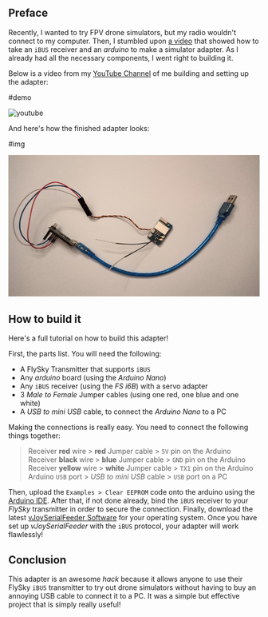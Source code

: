 ## Preface

Recently, I wanted to try FPV drone simulators, but my radio wouldn't connect to my computer. Then, I stumbled upon [a video](https://www.youtube.com/watch?v=TRnu2_TI9Vk) that showed how to take an `iBUS` receiver and an _arduino_ to make a simulator adapter. As I already had all the necessary components, I went right to building it.

Below is a video from my [YouTube Channel](https://www.youtube.com/channel/UCGj6pfxZ0XYJU29XNwXPPxg/featured) of me building and setting up the adapter:

#demo

![youtube](W75Hf516KTA)

And here's how the finished adapter looks:

#img

![arduino nano with flysky receiver](index.jpg)

## How to build it

Here's a full tutorial on how to build this adapter!

First, the parts list. You will need the following:

- A FlySky Transmitter that supports `iBUS`
- Any _arduino_ board (using the _Arduino Nano_)
- Any `iBUS` receiver (using the _FS i6B_) with a servo adapter
- 3 _Male to Female_ Jumper cables (using one red, one blue and one white)
- A _USB to mini USB_ cable, to connect the _Arduino Nano_ to a PC

Making the connections is really easy. You need to connect the following things together:

> Receiver **red** wire > **red** Jumper cable > `5V` pin on the Arduino  
> Receiver **black** wire > **blue** Jumper cable > `GND` pin on the Arduino  
> Receiver **yellow** wire > **white** Jumper cable > `TX1` pin on the Arduino  
> Arduino `USB` port > _USB to mini USB_ cable > `USB` port on a PC

Then, upload the `Examples > Clear EEPROM` code onto the arduino using the [Arduino IDE](https://www.arduino.cc/en/Main/Donate).
After that, if not done already, bind the `iBUS` receiver to your _FlySky_ transmitter in order to secure the connection.
Finally, download the latest [vJoySerialFeeder Software](https://github.com/Cleric-K/vJoySerialFeeder/releases) for your operating system.
Once you have set up _vJoySerialFeeder_ with the `iBUS` protocol, your adapter will work flawlessly!

## Conclusion

This adapter is an awesome _hack_ because it allows anyone to use their FlySky `iBUS` transmitter to try out drone simulators without having to buy an annoying USB cable to connect it to a PC. It was a simple but effective project that is simply really useful!
